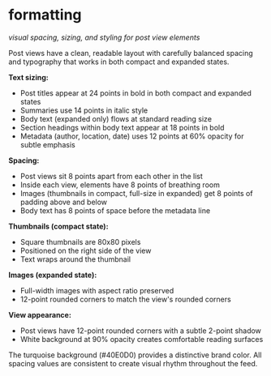 # formatting
*visual spacing, sizing, and styling for post view elements*

Post views have a clean, readable layout with carefully balanced spacing and typography that works in both compact and expanded states.

**Text sizing:**
- Post titles appear at 24 points in bold in both compact and expanded states
- Summaries use 14 points in italic style
- Body text (expanded only) flows at standard reading size
- Section headings within body text appear at 18 points in bold
- Metadata (author, location, date) uses 12 points at 60% opacity for subtle emphasis

**Spacing:**
- Post views sit 8 points apart from each other in the list
- Inside each view, elements have 8 points of breathing room
- Images (thumbnails in compact, full-size in expanded) get 8 points of padding above and below
- Body text has 8 points of space before the metadata line

**Thumbnails (compact state):**
- Square thumbnails are 80x80 pixels
- Positioned on the right side of the view
- Text wraps around the thumbnail

**Images (expanded state):**
- Full-width images with aspect ratio preserved
- 12-point rounded corners to match the view's rounded corners

**View appearance:**
- Post views have 12-point rounded corners with a subtle 2-point shadow
- White background at 90% opacity creates comfortable reading surfaces

The turquoise background (#40E0D0) provides a distinctive brand color. All spacing values are consistent to create visual rhythm throughout the feed.
